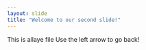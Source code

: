 ```yaml
---
layout: slide
title: "Welcome to our second slide!"
---
```

This is allaye file
Use the left arrow to go back!